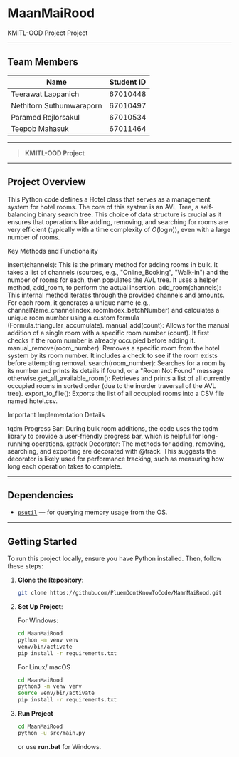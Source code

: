 # MaanMaiRood
KMITL-OOD Project
Project 

---

## Team Members

| Name         | Student ID   |
|--------------|--------------|
| Teerawat Lappanich        | 67010448 |
| Nethitorn Suthumwaraporn  | 67010497 |
| Paramed Rojlorsakul       | 67010534 |
| Teepob Mahasuk            | 67011464 |

---

> **KMITL-OOD Project**  
> 

---
## Project Overview

This Python code defines a Hotel class that serves as a management system for hotel rooms. The core of this system is an AVL Tree, a self-balancing binary search tree. This choice of data structure is crucial as it ensures that operations like adding, removing, and searching for rooms are very efficient (typically with a time complexity of $O(\log n)$), even with a large number of rooms.

Key Methods and Functionality

insert(channels): This is the primary method for adding rooms in bulk. It takes a list of channels (sources, e.g., "Online_Booking", "Walk-in") and the number of rooms for each, then populates the AVL tree. It uses a helper method, add_room, to perform the actual insertion.
add_room(channels): This internal method iterates through the provided channels and amounts. For each room, it generates a unique name (e.g., channelName_channelIndex_roomIndex_batchNumber) and calculates a unique room number using a custom formula (Formula.triangular_accumulate).
manual_add(count): Allows for the manual addition of a single room with a specific room number (count). It first checks if the room number is already occupied before adding it.
manual_remove(room_number): Removes a specific room from the hotel system by its room number. It includes a check to see if the room exists before attempting removal.
search(room_number): Searches for a room by its number and prints its details if found, or a "Room Not Found" message otherwise.get_all_available_room(): Retrieves and prints a list of all currently occupied rooms in sorted order (due to the inorder traversal of the AVL tree).
export_to_file(): Exports the list of all occupied rooms into a CSV file named hotel.csv.

Important Implementation Details

tqdm Progress Bar: During bulk room additions, the code uses the tqdm library to provide a user-friendly progress bar, which is helpful for long-running operations.
@track Decorator: The methods for adding, removing, searching, and exporting are decorated with @track. This suggests the decorator is likely used for performance tracking, such as measuring how long each operation takes to complete.


---

## Dependencies

- [`psutil`](https://pypi.org/project/psutil/) — for querying memory usage from the OS.

---

## Getting Started
To run this project locally, ensure you have Python installed. Then, follow these steps:

1. **Clone the Repository**:
   ```bash
   git clone https://github.com/PluemDontKnowToCode/MaanMaiRood.git
   ```
2. **Set Up Project**:

   For Windows:
   ```bash
   cd MaanMaiRood
   python -m venv venv
   venv/bin/activate
   pip install -r requirements.txt
   ```
   For Linux/ macOS
   ```bash
   cd MaanMaiRood
   python3 -m venv venv
   source venv/bin/activate
   pip install -r requirements.txt
   ```
3. **Run Project**
   ```bash
   cd MaanMaiRood
   python -u src/main.py
   ```
   or use **run.bat** for Windows.
